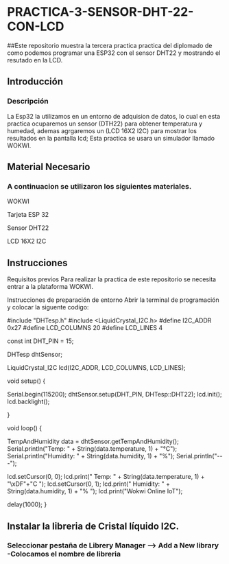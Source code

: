 # PRACTICA-3-SENSOR-DHT-22-CON-LCD

##Este repositorio muestra la tercera practica practica del diplomado de como podemos programar una ESP32 con el sensor DHT22 y mostrando el resutado en la LCD.

## Introducción
### Descripción
La Esp32 la utilizamos en un entorno de adquision de datos, lo cual en esta practica ocuparemos un sensor (DTH22) para obtener temperatura y humedad, ademas agrgaremos un (LCD 16X2 I2C) para mostrar los resultados en la pantalla lcd; Esta practica se usara un simulador llamado WOKWI.

## Material Necesario
### A continuacion se utilizaron los siguientes materiales.

WOKWI


Tarjeta ESP 32

Sensor DHT22

LCD 16X2 I2C

## Instrucciones

Requisitos previos
Para realizar la practica de este repositorio se necesita entrar a la plataforma WOKWI.

Instrucciones de preparación de entorno
Abrir la terminal de programación y colocar la siguente codigo:

#include "DHTesp.h"
#include <LiquidCrystal_I2C.h>
#define I2C_ADDR    0x27
#define LCD_COLUMNS 20
#define LCD_LINES   4

const int DHT_PIN = 15;

DHTesp dhtSensor;

LiquidCrystal_I2C lcd(I2C_ADDR, LCD_COLUMNS, LCD_LINES);

void setup() {

  Serial.begin(115200);
  dhtSensor.setup(DHT_PIN, DHTesp::DHT22);
  lcd.init();
  lcd.backlight();

}

void loop() {

  TempAndHumidity  data = dhtSensor.getTempAndHumidity();
  Serial.println("Temp: " + String(data.temperature, 1) + "°C");
  Serial.println("Humidity: " + String(data.humidity, 1) + "%");
  Serial.println("---");
  
  lcd.setCursor(0, 0);
  lcd.print("  Temp: " + String(data.temperature, 1) + "\xDF"+"C  ");
  lcd.setCursor(0, 1);
  lcd.print(" Humidity: " + String(data.humidity, 1) + "% ");
  lcd.print("Wokwi Online IoT");

  delay(1000);
}

## Instalar la libreria de Cristal líquido I2C.
### Seleccionar pestaña de Librery Manager --> Add a New library -Colocamos el nombre de libreria
